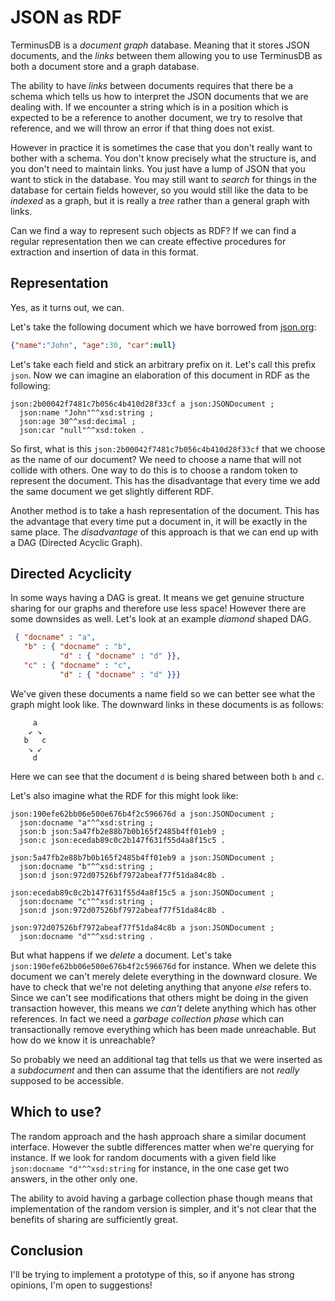 # JSON as RDF

TerminusDB is a *document graph* database. Meaning that it stores JSON
documents, and the *links* between them allowing you to use TerminusDB
as both a document store and a graph database.

The ability to have *links* between documents requires that there be a
schema which tells us how to interpret the JSON documents that we are
dealing with. If we encounter a string which is in a position which is
expected to be a reference to another document, we try to resolve that
reference, and we will throw an error if that thing does not exist.

However in practice it is sometimes the case that you don't really
want to bother with a schema. You don't know precisely what the
structure is, and you don't need to maintain links. You just have a
lump of JSON that you want to stick in the database. You may still
want to *search* for things in the database for certain fields
however, so you would still like the data to be *indexed* as a graph,
but it is really a *tree* rather than a general graph with links.

Can we find a way to represent such objects as RDF? If we can find a
regular representation then we can create effective procedures for
extraction and insertion of data in this format.

## Representation

Yes, as it turns out, we can.

Let's take the following document which we have borrowed from [json.org](https://json.org/example.html):

```json
{"name":"John", "age":30, "car":null}
```

Let's take each field and stick an arbitrary prefix on it. Let's call
this prefix `json`. Now we can imagine an elaboration of this document
in RDF as the following:

```turtle
json:2b00042f7481c7b056c4b410d28f33cf a json:JSONDocument ;
  json:name "John"^^xsd:string ;
  json:age 30^^xsd:decimal ;
  json:car "null"^^xsd:token .
```

So first, what is this `json:2b00042f7481c7b056c4b410d28f33cf` that we
choose as the name of our document? We need to choose a name that will
not collide with others. One way to do this is to choose a random
token to represent the document. This has the disadvantage that every
time we add the same document we get slightly different RDF.

Another method is to take a hash representation of the document. This
has the advantage that every time put a document in, it will be
exactly in the same place. The *disadvantage* of this approach is that
we can end up with a DAG (Directed Acyclic Graph).

## Directed Acyclicity

In some ways having a DAG is great. It means we get genuine structure
sharing for our graphs and therefore use less space! However there are
some downsides as well. Let's look at an example *diamond* shaped DAG.

```json
 { "docname" : "a",
   "b" : { "docname" : "b",
           "d" : { "docname" : "d" }},
   "c" : { "docname" : "c",
           "d" : { "docname" : "d" }}}
```

We've given these documents a name field so we can better see what the
graph might look like. The downward links in these documents is as
follows:

```
     a
    ↙ ↘
   b   c
    ‌↘ ↙
     d
```

Here we can see that the document `d` is being shared between both `b`
and `c`.

Let's also imagine what the RDF for this might look like:

```turtle
json:190efe62bb06e500e676b4f2c596676d a json:JSONDocument ;
  json:docname "a"^^xsd:string ;
  json:b json:5a47fb2e88b7b0b165f2485b4ff01eb9 ;
  json:c json:ecedab89c0c2b147f631f55d4a8f15c5 .

json:5a47fb2e88b7b0b165f2485b4ff01eb9 a json:JSONDocument ;
  json:docname "b"^^xsd:string ;
  json:d json:972d07526bf7972abeaf77f51da84c8b .

json:ecedab89c0c2b147f631f55d4a8f15c5 a json:JSONDocument ;
  json:docname "c"^^xsd:string ;
  json:d json:972d07526bf7972abeaf77f51da84c8b .

json:972d07526bf7972abeaf77f51da84c8b a json:JSONDocument ;
  json:docname "d"^^xsd:string .
```

But what happens if we *delete* a document. Let's take
`json:190efe62bb06e500e676b4f2c596676d` for instance. When we delete
this document we can't merely delete everything in the downward
closure. We have to check that we're not deleting anything that anyone
*else* refers to. Since we can't see modifications that others might
be doing in the given transaction however, this means we *can't*
delete anything which has other references. In fact we need a *garbage
collection phase* which can transactionally remove everything which
has been made unreachable. But how do we know it is unreachable?

So probably we need an additional tag that tells us that we were
inserted as a *subdocument* and then can assume that the identifiers are
not *really* supposed to be accessible.

## Which to use?

The random approach and the hash approach share a similar document
interface. However the subtle differences matter when we're querying
for instance. If we look for random documents with a given field like
`json:docname "d"^^xsd:string` for instance, in the one case get two
answers, in the other only one.

The ability to avoid having a garbage collection phase though means
that implementation of the random version is simpler, and it's not
clear that the benefits of sharing are sufficiently great.

## Conclusion

I'll be trying to implement a prototype of this, so if anyone has
strong opinions, I'm open to suggestions!
